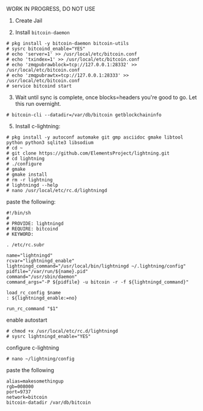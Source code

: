 WORK IN PROGRESS, DO NOT USE

1. Create Jail

2. Install `bitcoin-daemon`
```
# pkg install -y bitcoin-daemon bitcoin-utils
# sysrc bitcoind_enable="YES"
# echo 'server=1' >> /usr/local/etc/bitcoin.conf
# echo 'txindex=1' >> /usr/local/etc/bitcoin.conf
# echo 'zmqpubrawblock=tcp://127.0.0.1:28332' >> /usr/local/etc/bitcoin.conf
# echo 'zmqpubrawtx=tcp://127.0.0.1:28333' >> /usr/local/etc/bitcoin.conf
# service bitcoind start
```

3. Wait until sync is complete, once blocks=headers you're good to go. Let this run overnight.
```
# bitcoin-cli --datadir=/var/db/bitcoin getblockchaininfo
```

5. Install c-lightning:
```
# pkg install -y autoconf automake git gmp asciidoc gmake libtool python python3 sqlite3 libsodium
# cd ~
# git clone https://github.com/ElementsProject/lightning.git
# cd lightning
# ./configure
# gmake
# gmake install
# rm -r lightning
# lightningd --help
# nano /usr/local/etc/rc.d/lightningd
```
paste the following:
```
#!/bin/sh
#
# PROVIDE: lightningd
# REQUIRE: bitcoind
# KEYWORD:

. /etc/rc.subr

name="lightningd"
rcvar="lightningd_enable"
lightningd_command="/usr/local/bin/lightningd ~/.lightning/config"
pidfile="/var/run/${name}.pid"
command="/usr/sbin/daemon"
command_args="-P ${pidfile} -u bitcoin -r -f ${lightningd_command}"

load_rc_config $name
: ${lightningd_enable:=no}

run_rc_command "$1"
```
enable autostart
```
# chmod +x /usr/local/etc/rc.d/lightningd
# sysrc lightningd_enable="YES"
```
configure c-lightning
```
# nano ~/lightning/config
```
paste the following
```
alias=makesomethingup
rgb=008000
port=9737
network=bitcoin
bitcoin-datadir /var/db/bitcoin
```
